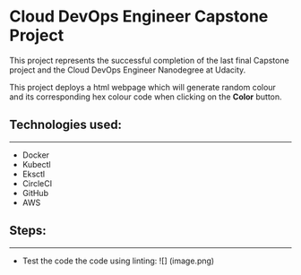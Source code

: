 # Cloud DevOps Engineer Capstone Project

This project represents the successful completion of the last final Capstone project and the Cloud DevOps Engineer Nanodegree at Udacity.

This project deploys a html webpage which will generate random colour and its corresponding hex colour code when clicking on the __Color__ button. 

## Technologies used:
---
*	Docker
*	Kubectl
*	Eksctl
*	CircleCI
*	GitHub
*	AWS

## Steps:
---
*  Test the code the code using linting:
![] (image.png)



